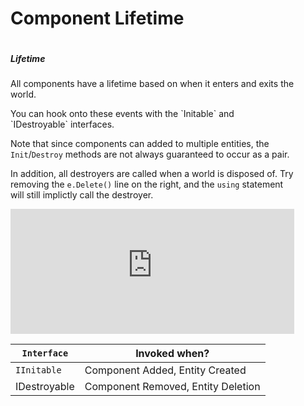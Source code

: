 # Component Lifetime

<div style="display: flex">
    <div style="width: 90%">
        <h5>Lifetime</h5>
        <div>
            <p>All components have a lifetime based on when it enters and exits the world.<p>
            <p>You can hook onto these events with the `Initable` and `IDestroyable` interfaces.</p>
            <table>
            <thead>
                <tr>
                    <th><code>Interface</code></th>
                    <th>Invoked when?</th>
                </tr>
            </thead>
                <tbody>
                <tr>
                    <td><code>IInitable</code></td>
                    <td>Component Added, Entity Created</td>
                </tr>
                <tr>
                    <td>IDestroyable</td>
                    <td>Component Removed, Entity Deletion</td>
                </tr>
            </tbody>
        </div>
        <p>Note that since components can added to multiple entities, the <code>Init</code>/<code>Destroy</code> methods are not always guaranteed to occur as a pair.</p>
        <p>In addition, all destroyers are called when a world is disposed of. Try removing the <code>e.Delete()</code> line on the right, and the <code>using</code> statement will still implictly call the destroyer.</p>
    </div>
    <iframe src="https://itsbuggingme.github.io/InteractiveDocHosting/?code=using%20World%20world%20%3D%20new%28%29%3B%0D%0A%0D%0AEntity%20e%20%3D%20world.Create%28new%20ReportLifetime%28%29%29%3B%0D%0A%0D%0Ae.Remove%3CReportLifetime%3E%28%29%3B%0D%0A%0D%0Ae.Add%3CReportLifetime%3E%28default%29%3B%0D%0A%0D%0Ae.Delete%28%29%3B%0D%0A%0D%0Astruct%20ReportLifetime%20%3A%20IInitable%2C%20IDestroyable%0D%0A%7B%0D%0A%20%20%20%20public%20void%20Init%28Entity%20self%29%0D%0A%20%20%20%20%7B%0D%0A%20%20%20%20%20%20%20%20Console.WriteLine%28%22Initalize%22%29%3B%0D%0A%20%20%20%20%7D%0D%0A%20%20%20%20public%20void%20Destroy%28%29%0D%0A%20%20%20%20%7B%0D%0A%20%20%20%20%20%20%20%20Console.WriteLine%28%22Destroy%22%29%3B%0D%0A%20%20%20%20%7D%0D%0A%7D" onload='javascript:(function(o){window.addEventListener("message", function(event){if(event.data.type=="setHeight"){o.style.height=event.data.height+"px";}});}(this));' style="height:200px;width:100%;border:none;overflow:hidden;"></iframe>
</div>